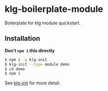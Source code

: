 # klg-boilerplate-module

Boilerplate for klg module quickstart. 

## Installation

**Don't `npm i` this directly**

```bash
$ npm i -g klg-init
$ klg-init --type module demo
$ cd demo
$ npm i
```

See [klg-init](https://www.npmjs.com/package/klg-init) for more detail.
